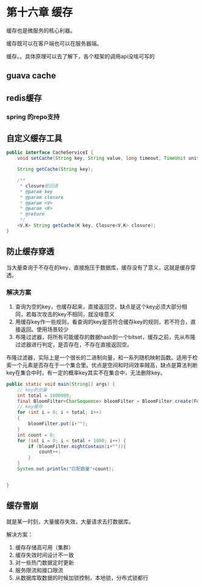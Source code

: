 # 第十六章 缓存

缓存也是微服务的核心利器。

缓存既可以在客户端也可以在服务器端。

缓存。。具体原理可以去了解下，各个框架的调用api没啥可写的

## guava cache

## redis缓存

### spring 的repo支持

## 自定义缓存工具

```java
public interface CacheServiceI {
    void setCache(String key, String value, long timeout, TimeUnit unit);

    String getCache(String key);

    /**
     * closure是回退
     * @param key
     * @param closure
     * @param <V>
     * @param <K>
     * @return
     */
    <V,K> String getCache(K key, Closure<V,K> closure);
}
```

## 防止缓存穿透

当大量查询于不存在的key，直接施压于数据库，缓存没有了意义，这就是缓存穿透。

### 解决方案

1. 查询为空的key，也缓存起来，直接返回空，缺点是这个key必须大部分相同，若每次攻击的key不相同，就没啥意义
2. 用缓存key作一些规则，看查询的key是否符合缓存key的规则，若不符合，直接返回。使用场景较少
3. 布隆过滤器，将所有可能缓存的数据hash到一个bitset，缓存之前，先从布隆过滤器进行判定，是否存在，不存在直接返回空。



布隆过滤器，实际上是一个很长的二进制向量，和一系列随机映射函数。适用于检索一个元素是否存在于一个集合里。优点是空间和时间效率贼高，缺点是算法判断key在集合中时，有一定的概率key其实不在集合中，无法删除key。



```java
public static void main(String[] args) {
    // key的总量
    int total = 1000000;
    final BloomFilter<CharSequence> bloomFilter = BloomFilter.create(Funnels.stringFunnel(StandardCharsets.UTF_8), total,0.003);
    // key缓存
    for (int i = 0; i < total; i++)
    {
        bloomFilter.put(i+"");
    }
    int count = 0;
    for (int i = 0; i < total + 1000; i++) {
        if (bloomFilter.mightContain(i+"")){
            count++;
        }
    }
    System.out.println("匹配数量"+count);


}
```



## 缓存雪崩

就是某一时刻，大量缓存失效，大量请求去打数据库。

解决方案：

1. 缓存存储高可用（集群）
2. 缓存失效时间设计不一致
3. 对一些热门数据定时更新
4. 服务限流和接口限流
5. 从数据库取数据的时候加锁控制，本地锁，分布式锁都行


